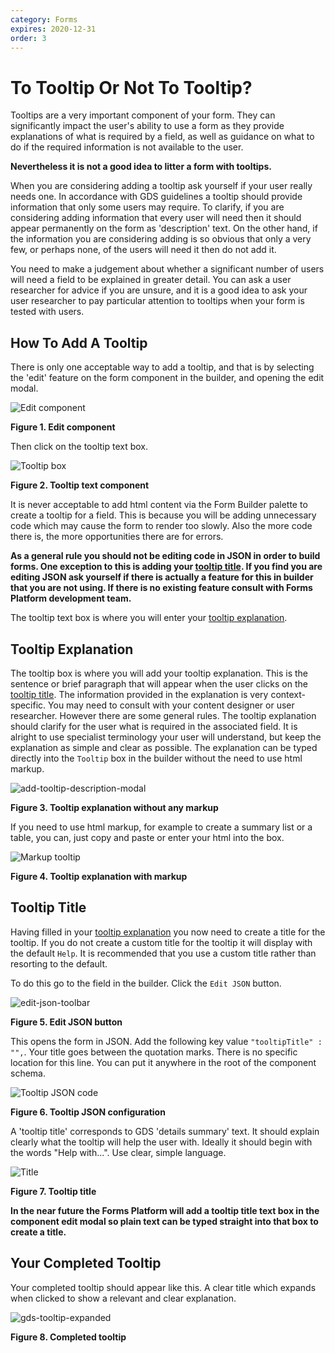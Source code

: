 ```yaml
---
category: Forms
expires: 2020-12-31
order: 3
---
```

# To Tooltip Or Not To Tooltip?

Tooltips are a very important component of your form. They can significantly impact the user's ability to use a form as they provide explanations of what is required by a field, as well as guidance on what to do if the required information is not available to the user.

**Nevertheless it is not a good idea to litter a form with tooltips.**

When you are considering adding a tooltip ask yourself if your user really needs one. In accordance with GDS guidelines a tooltip should provide information that only some users may require. To clarify, if you are considering adding information that every user will need then it should appear permanently on the form as 'description' text. On the other hand, if the information you are considering adding is so obvious that only a very few, or perhaps none, of the users will need it then do not add it.

You need to make a judgement about whether a significant number of users will need a field to be explained in greater detail. You can ask a user researcher for advice if you are unsure, and it is a good idea to ask your user researcher to pay particular attention to tooltips when your form is tested with users.


## How To Add A Tooltip

There is only one acceptable way to add a tooltip, and that is by selecting the 'edit' feature on the form component in the builder, and opening the edit modal.

![Edit component](https://user-images.githubusercontent.com/290639/76080234-5b552680-5f9e-11ea-98d5-a7ebb35c176b.png)

**Figure 1. Edit component**

Then click on the tooltip text box.

![Tooltip box](https://user-images.githubusercontent.com/61820359/76084678-51d0bc00-5fa8-11ea-8871-cea57f9cd2c6.png)

**Figure 2. Tooltip text component**

It is never acceptable to add html content via the Form Builder palette to create a tooltip for a field. This is because you will be adding unnecessary code which may cause the form to render too slowly. Also the more code there is, the more opportunities there are for errors.

**As a general rule you should not be editing code in JSON in order to build forms. One exception to this is adding your [tooltip title](/design-guidelines/guides/forms/tooltip/#tooltip-title). If you find you are editing JSON ask yourself if there is actually a feature for this in builder that you are not using. If there is no existing feature consult with Forms Platform development team.**

The tooltip text box is where you will enter your [tooltip explanation](/design-guidelines/guides/forms/tooltip/#tooltip-explanation).



## Tooltip Explanation

The tooltip box is where you will add your tooltip explanation. This is the sentence or brief paragraph that will appear when the user clicks on the [tooltip title](/design-guidelines/guides/forms/tooltip/#tooltip-title). The information provided in the explanation is very context-specific. You may need to consult with your content designer or user researcher. However there are some general rules. The tooltip explanation should clarify for the user what is required in the associated field. It is alright to use specialist terminology your user will understand, but keep the explanation as simple and clear as possible. The explanation can be typed directly into the ``Tooltip`` box in the builder without the need to use html markup.

![add-tooltip-description-modal](https://user-images.githubusercontent.com/61820359/76081828-e08e0a80-5fa1-11ea-8a7e-9b4b04054f40.png)


**Figure 3. Tooltip explanation without any markup**

If you need to use html markup, for example to create a summary list or a table, you can, just copy and paste or enter your html into the box.

![Markup tooltip](https://user-images.githubusercontent.com/61820359/76082056-6742e780-5fa2-11ea-95af-81a8e304b882.png)


**Figure 4. Tooltip explanation with markup**


## Tooltip Title

Having filled in your [tooltip explanation](/design-guidelines/guides/forms/tooltip/#tooltip-explanation) you now need to create a title for the tooltip. If you do not create a custom title for the tooltip it will display with the default `Help`. It is recommended that you use a custom title rather than resorting to the default.

To do this go to the field in the builder. Click the `Edit JSON` button.

![edit-json-toolbar](https://user-images.githubusercontent.com/61820359/76082751-f7cdf780-5fa3-11ea-939a-06e20325a428.png)

**Figure 5. Edit JSON button**

This opens the form in JSON. Add the following key value `"tooltipTitle" : "",`. Your title goes between the quotation marks. There is no specific location for this line. You can put it anywhere in the root of the component schema.


![Tooltip JSON code](https://user-images.githubusercontent.com/61820359/76083009-82165b80-5fa4-11ea-94c5-81d5c7e8aa0e.png)

**Figure 6. Tooltip JSON configuration**

A 'tooltip title' corresponds to GDS 'details summary' text. It should explain clearly what the tooltip will help the user with. Ideally it should begin with the words "Help with...". Use clear, simple language.

![Title](https://user-images.githubusercontent.com/61820359/76083343-4d56d400-5fa5-11ea-8293-3f74a012b534.png)

**Figure 7. Tooltip title**

**In the near future the Forms Platform will add a tooltip title text box in the component edit modal so plain text can be typed straight into that box to create a title.**


## Your Completed Tooltip

Your completed tooltip should appear like this. A clear title which expands when clicked to show a relevant and clear explanation.

![gds-tooltip-expanded](https://user-images.githubusercontent.com/61820359/76084799-aaa05480-5fa8-11ea-9820-332125e06d8b.png)

**Figure 8. Completed tooltip**
